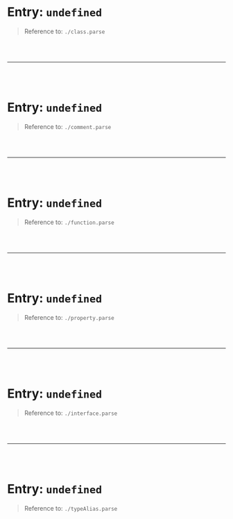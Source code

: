 # Entry: `undefined`

> Reference to: `./class.parse`

    
<br/>
<br/>



---


<br/>
<br/>

# Entry: `undefined`

> Reference to: `./comment.parse`

    
<br/>
<br/>



---


<br/>
<br/>

# Entry: `undefined`

> Reference to: `./function.parse`

    
<br/>
<br/>



---


<br/>
<br/>

# Entry: `undefined`

> Reference to: `./property.parse`

    
<br/>
<br/>



---


<br/>
<br/>

# Entry: `undefined`

> Reference to: `./interface.parse`

    
<br/>
<br/>



---


<br/>
<br/>

# Entry: `undefined`

> Reference to: `./typeAlias.parse`

    